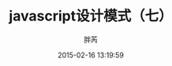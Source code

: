 ---
title: javascript设计模式（七）
author: 胖芮
avatar: /images/pangrui.png
authorLink: 'http://www.ruizhengyun.cn/about/'
authorAbout: 'http://www.ruizhengyun.cn'
authorDesc: 不论我码不码代码，我都是一枚快乐的前端
categories: 前端
photos: /img/2015/javascript.jpeg
abbrlink: 20ea504a
date: 2015-02-16 13:19:59
tags: 
- javascript
- 设计模式
keywords:
description: 面向对象编程
---